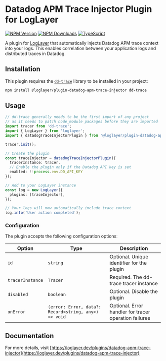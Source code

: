 # Datadog APM Trace Injector Plugin for LogLayer

[![NPM Version](https://img.shields.io/npm/v/%40loglayer%2Fplugin-datadog-apm-trace-injector)](https://www.npmjs.com/package/@loglayer/plugin-datadog-apm-trace-injector)
[![NPM Downloads](https://img.shields.io/npm/dm/%40loglayer%2Fplugin-datadog-apm-trace-injector)](https://www.npmjs.com/package/@loglayer/plugin-datadog-apm-trace-injector)
[![TypeScript](https://img.shields.io/badge/%3C%2F%3E-TypeScript-%230074c1.svg)](http://www.typescriptlang.org/)

A plugin for [LogLayer](https://loglayer.dev) that automatically injects Datadog APM trace context into your logs. This enables correlation between your application logs and distributed traces in Datadog.

## Installation

This plugin requires the [`dd-trace`](https://github.com/DataDog/dd-trace-js) library to be installed in your project:

```bash
npm install @loglayer/plugin-datadog-apm-trace-injector dd-trace
```

## Usage

```typescript
// dd-trace generally needs to be the first import of any project
// as it needs to patch node_module packages before they are imported
import tracer from 'dd-trace';
import { LogLayer } from 'loglayer';
import { datadogTraceInjectorPlugin } from '@loglayer/plugin-datadog-apm-trace-injector';

tracer.init();

// Create the plugin
const traceInjector = datadogTraceInjectorPlugin({
  tracerInstance: tracer,
  // Enable the plugin only if the Datadog API key is set
  enabled: !!process.env.DD_API_KEY
});

// Add to your LogLayer instance
const log = new LogLayer({
  plugins: [traceInjector],
});

// Your logs will now automatically include trace context
log.info('User action completed');
```

### Configuration

The plugin accepts the following configuration options:

| Option | Type | Description |
|--------|------|-------------|
| `id` | `string` | Optional. Unique identifier for the plugin |
| `tracerInstance` | `Tracer` | Required. The dd-trace tracer instance |
| `disabled` | `boolean` | Optional. Disable the plugin |
| `onError` | `(error: Error, data?: Record<string, any>) => void` | Optional. Error handler for tracer operation failures |

## Documentation

For more details, visit [https://loglayer.dev/plugins/datadog-apm-trace-injector](https://loglayer.dev/plugins/datadog-apm-trace-injector) 
